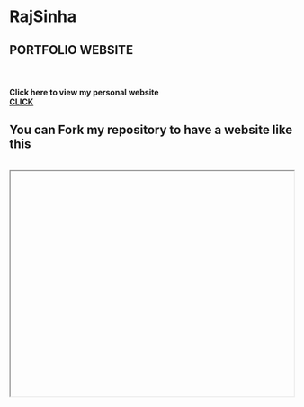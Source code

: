 # RajSinha

<H2> PORTFOLIO WEBSITE </H2>
<br>
<h4> Click here to view my personal website 
<br> <a href ="https://rajsinha77.github.io/RajSinha/ " > CLICK <a>
</h4>
<h2>You can Fork my repository to have a website like this </h2>
<br>
<iframe src =" "  width = " 100% " height = "400" > </iframe>
